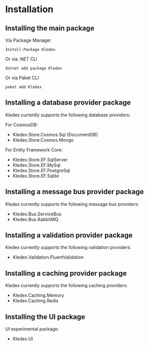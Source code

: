 # Installation

## Installing the main package

Via Package Manager

    Install-Package Kledex
   
Or via .NET CLI

    dotnet add package Kledex
    
Or via Paket CLI

    paket add Kledex

## Installing a database provider package

Kledex currently supports the following database providers:

For CosmosDB:
- Kledex.Store.Cosmos.Sql (DocumentDB)
- Kledex.Store.Cosmos.Mongo

For Entity Framework Core:
- Kledex.Store.EF.SqlServer
- Kledex.Store.EF.MySql
- Kledex.Store.EF.PostgreSql
- Kledex.Store.EF.Sqlite

## Installing a message bus provider package

Kledex currently supports the following message bus providers:
- Kledex.Bus.ServiceBus
- Kledex.Bus.RabbitMQ

## Installing a validation provider package

Kledex currently supports the following validation providers:
- Kledex.Validation.FluentValidation

## Installing a caching provider package

Kledex currently supports the following caching providers:
- Kledex.Caching.Memory
- Kledex.Caching.Redis

## Installing the UI package

UI experimental package:
- Kledex.UI
